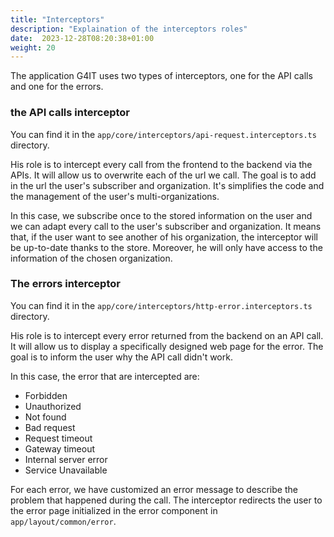 ```yaml
---
title: "Interceptors"
description: "Explaination of the interceptors roles"
date:  2023-12-28T08:20:38+01:00
weight: 20
---
```


The application G4IT uses two types of interceptors, one for the API calls and one for the errors.

### the API calls interceptor

You can find it in the `app/core/interceptors/api-request.interceptors.ts` directory.

His role is to intercept every call  from the frontend to the backend via the APIs. It will allow us to overwrite 
each of the url we call. 
The goal is to add in the url the user's subscriber and organization. It's simplifies the code and the management 
of the user's multi-organizations.

In this case, we subscribe once to the stored information on the user and we can adapt every call to the user's
subscriber and organization. It means that, if the user want to see another of his organization, the interceptor 
will be up-to-date thanks to the store. Moreover, he will only have access to the information of the chosen organization. 


### The errors interceptor

You can find it in the `app/core/interceptors/http-error.interceptors.ts` directory.

His role is to intercept every error returned from the backend on an API call. It will allow us to display a 
specifically designed web page for the error. The goal is to inform the user why the API call didn't work.

In this case, the error that are intercepted are:
- Forbidden
- Unauthorized
- Not found
- Bad request
- Request timeout
- Gateway timeout 
- Internal server error
- Service Unavailable

For each error, we have customized an error message to describe the problem that happened during the call. 
The interceptor redirects the user to the error page initialized in the error component in `app/layout/common/error`.
